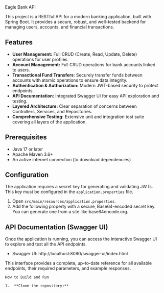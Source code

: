 Eagle Bank API

This project is a RESTful API for a modern banking application, built with Spring Boot. It provides a secure, robust, and well-tested backend for managing users, accounts, and financial transactions.

## Features

- **User Management:** Full CRUD (Create, Read, Update, Delete) operations for user profiles.
- **Account Management:** Full CRUD operations for bank accounts linked to users.
- **Transactional Fund Transfers:** Securely transfer funds between accounts with atomic operations to ensure data integrity.
- **Authentication & Authorization:** Modern JWT-based security to protect endpoints.
- **API Documentation:** Integrated Swagger UI for easy API exploration and testing.
- **Layered Architecture:** Clear separation of concerns between Controllers, Services, and Repositories.
- **Comprehensive Testing:** Extensive unit and integration test suite covering all layers of the application.

## Prerequisites

- Java 17 or later
- Apache Maven 3.6+
- An active internet connection (to download dependencies)

## Configuration

The application requires a secret key for generating and validating JWTs. This key must be configured in the `application.properties` file.

1.  Open `src/main/resources/application.properties`.
2.  Add the following property with a secure, Base64-encoded secret key. You can generate one from a site like base64encode.org.

## API Documentation (Swagger UI)
Once the application is running, you can access the interactive Swagger UI to explore and test all the API endpoints.
- Swagger UI: http://localhost:8080/swagger-ui/index.html

This interface provides a complete, up-to-date reference for all available endpoints, their required parameters, and example responses.

```
How to Build and Run

1.  **Clone the repository:**
```